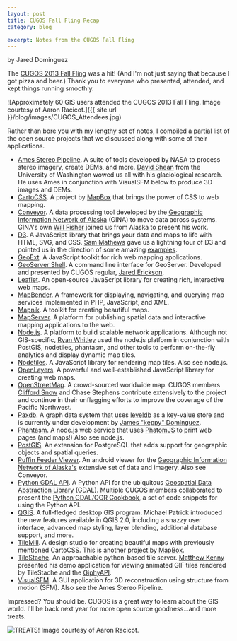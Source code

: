 ```yaml
---
layout: post
title: CUGOS Fall Fling Recap
category: blog

excerpt: Notes from the CUGOS Fall Fling
---
```


by Jared Dominguez


The [CUGOS 2013 Fall Fling](http://cugos.org/events/2013/10/16/fall-fling/) was a hit! (And I'm not just saying that because I got pizza and beer.) Thank you to everyone who presented, attended, and kept things running smoothly. 

![Approximately 60 GIS users attended the CUGOS 2013 Fall Fling. Image courtesy of Aaron Racicot.]({{ site.url }}/blog/images/CUGOS_Attendees.jpg)

Rather than bore you with my lengthy set of notes, I compiled a partial list of the open source projects that we discussed along with some of their applications.

- [Ames Stereo Pipeline](http://ti.arc.nasa.gov/tech/asr/intelligent-robotics/ngt/stereo/). A suite of tools developed by NASA to process stereo imagery, create DEMs, and more. [David Shean](https://github.com/dshean) from the University of Washington wowed us all with his glaciological research. He uses Ames in conjunction with VisualSFM below to produce 3D images and DEMs.
- [CartoCSS](https://www.mapbox.com/tilemill/docs/manual/carto/). A project by [MapBox](http://mapbox.com/) that brings the power of CSS to web mapping.
- [Conveyor](https://github.com/gina-alaska/conveyor). A data processing tool developed by the [Geographic Information Network of Alaska](http://gina.alaska.edu/) (GINA) to move data across systems. GINA's own [Will Fisher](https://github.com/teknofire) joined us from Alaska to present his work.
- [D3](http://d3js.org/). A JavaScript library that brings your data and maps to life with HTML, SVG, and CSS. [Sam Mathews](http://mapsam.com/) gave us a lightning tour of D3 and pointed us in the direction of some amazing [examples](http://biovisualize.github.io/d3visualization/).
- [GeoExt](http://geoext.org/). A JavaScript toolkit for rich web mapping applications.
- [GeoServer Shell](https://github.com/jericks/geoserver-shell). A command line interface for GeoServer. Developed and presented by CUGOS regular, [Jared Erickson](https://github.com/jericks).
- [Leaflet](http://leafletjs.com/). An open-source JavaScript library for creating rich, interactive web maps. 
- [MapBender](http://www.mapbender.org/). A framework for displaying, navigating, and querying map services implemented in PHP, JavaScript, and XML.
- [Mapnik](http://mapnik.org/). A toolkit for creating beautiful maps.
- [MapServer](http://mapserver.org/). A platform for publishing spatial data and interactive mapping applications to the web.
- [Node.js](http://nodejs.org/). A platform to build scalable network applications. Although not GIS-specific, [Ryan Whitley](https://github.com/apollolm) used the node.js platform in conjunction with PostGIS, nodetiles, phantasm, and other tools to perform on-the-fly analytics and display dynamic map tiles.
- [Nodetiles](https://github.com/nodetiles/nodetiles-core/). A JavaScript library for rendering map tiles. Also see node.js.
- [OpenLayers](http://openlayers.org/). A powerful and well-established JavaScript library for creating web maps.
- [OpenStreetMap](http://www.openstreetmap.org/). A crowd-sourced worldwide map. CUGOS members [Clifford Snow](http://www.openstreetmap.org/user/Glassman) and Chase Stephens contribute extensively to the project and continue in their unflagging efforts to improve the coverage of the Pacific Northwest.
- [Paxdb](https://github.com/keppy/paxdb). A graph data system that uses [leveldb](https://code.google.com/p/leveldb/) as a key-value store and is currently under development by [James "keppy" Dominguez](https://github.com/keppy).
- [Phantasm](https://github.com/apollolm/phantasm). A node.js web service that uses [PhatomJS](http://phantomjs.org/) to print web pages (and maps!) Also see node.js.
- [PostGIS](http://postgis.net/). An extension for PostgreSQL that adds support for geographic objects and spatial queries.
- [Puffin Feeder Viewer](https://github.com/gina-alaska/gina-puffinfeeder-android-viewer). An android viewer for the [Geographic Information Network of Alaska's](http://gina.alaska.edu/) extensive set of data and imagery. Also see Conveyor.
- [Python GDAL API](http://pcjericks.github.io/py-gdalogr-cookbook/). A Python API for the ubiquitous [Geospatial Data Abstraction Library](http://www.gdal.org/) (GDAL). Multiple CUGOS members collaborated to present the [Python GDAL/OGR Cookbook](http://pcjericks.github.io/py-gdalogr-cookbook/), a set of code snippets for using the Python API.
- [QGIS](http://www.qgis.org/). A full-fledged desktop GIS program. Michael Patrick introduced the new features available in QGIS 2.0, including a snazzy user interface, advanced map styling, layer blending, additional database support, and more.
- [TileMill](https://www.mapbox.com/tilemill/). A design studio for creating beautiful maps with previously mentioned CartoCSS. This is another project by [MapBox](https://www.mapbox.com).
- [TileStache](http://tilestache.org/). An approachable python-based tile server. [Matthew Kenny](http://mattmakesmaps.com/) presented his demo application for viewing animated GIF tiles rendered by TileStache and the [GiphyAPI](https://github.com/giphy/GiphyAPI).
- [VisualSFM](http://ccwu.me/vsfm/). A GUI application for 3D reconstruction using structure from motion (SFM). Also see the Ames Stereo Pipeline.

Impressed? You should be. CUGOS is a great way to learn about the GIS world. I'll be back next year for more open source goodness...and more treats.

![TREATS! Image courtesy of Aaron Racicot.](/images/CUGOS_Treats.jpg)
